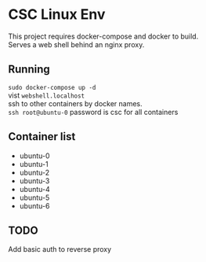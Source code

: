 # CSC Linux Env

This project requires docker-compose and docker to build.  
Serves a web shell behind an nginx proxy.

## Running
`sudo docker-compose up -d`  
vist `webshell.localhost`  
ssh to other containers by docker names.  
`ssh root@ubuntu-0` 
password is csc for all containers

## Container list

- ubuntu-0
- ubuntu-1
- ubuntu-2
- ubuntu-3
- ubuntu-4
- ubuntu-5
- ubuntu-6

## TODO


Add basic auth to reverse proxy
